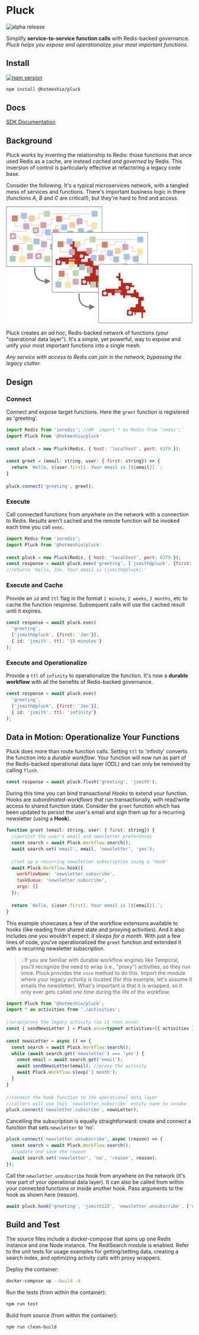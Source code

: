 # Pluck
![alpha release](https://img.shields.io/badge/release-alpha-yellow)

Simplify **service-to-service function calls** with Redis-backed governance. *Pluck helps you expose and operationalize your most important functions.*


## Install
[![npm version](https://badge.fury.io/js/%40hotmeshio%2Fpluck.svg)](https://badge.fury.io/js/%40hotmeshio%2Fpluck)

```sh
npm install @hotmeshio/pluck
```
## Docs
[SDK Documentation](https://hotmeshio.github.io/pluck-typescript/)

## Background
Pluck works by inverting the relationship to Redis: those functions that once used Redis as a cache, are instead *cached and governed* by Redis. This inversion of control is particularly effective at refactoring a legacy code base.

Consider the following. It's a typical microservices network, with a tangled mess of services and functions. There's important business logic in there (functions *A*, *B* and *C* are critical!), but they're hard to find and access.

<img src="./img/operational_data_layer.png" alt="A Tangled Microservices Network with 3 functions buried within" style="max-width:100%;width:600px;">

Pluck creates an *ad hoc*, Redis-backed network of functions (your "operational data layer"). It's a simple, yet powerful, way to expose and unify your most important functions into a single mesh.

*Any service with access to Redis can join in the network, bypassing the legacy clutter.*

## Design
### Connect
Connect and expose target functions. Here the `greet` function is registered as 'greeting'.

```javascript
import Redis from 'ioredis'; //OR `import * as Redis from 'redis';`
import Pluck from '@hotmeshio/pluck'

const pluck = new Pluck(Redis, { host: 'localhost', port: 6379 });

const greet = (email: string, user: { first: string}) => {
  return `Hello, ${user.first}. Your email is [${email}].`;
}

pluck.connect('greeting', greet);
```

### Execute
Call connected functions from anywhere on the network with a connection to Redis. Results aren't cached and the remote function will be invoked each time you call `exec`.

```javascript
import Redis from 'ioredis';
import Pluck from '@hotmeshio/pluck'

const pluck = new Pluck(Redis, { host: 'localhost', port: 6379 });
const response = await pluck.exec('greeting', ['jsmith@pluck', {first: 'Jan'}]);
//returns 'Hello, Jan. Your email is [jsmith@pluck].'
```

### Execute and Cache
Provide an `id` and `ttl` flag in the format `1 minute`, `2 weeks`, `3 months`, etc to cache the function response. Subsequent calls will use the cached result until it expires.

```javascript
const response = await pluck.exec(
  'greeting',
  ['jsmith@pluck', {first: 'Jan'}],
  { id: 'jsmith', ttl: '15 minutes'}
);
```

### Execute and Operationalize
Provide a `ttl` of `infinity` to operationalize the function. It's now a **durable workflow** with all the benefits of Redis-backed governance.

```javascript
const response = await pluck.exec(
  'greeting',
  ['jsmith@pluck', {first: 'Jan'}],
  { id: 'jsmith', ttl: 'infinity'}
);
```

## Data in Motion: Operationalize Your Functions
Pluck does more than route function calls. Setting `ttl` to 'infinity' converts the function into a *durable workflow*. Your function will now run as part of the Redis-backed operational data layer (ODL) and can only be removed by calling `flush`.

```javascript
const response = await pluck.flush('greeting', 'jsmith');
```

During this time you can bind transactional *Hooks* to extend your function. Hooks are *subordinated-workflows* that run transactionally, with read/write access to shared function state. Consider the `greet` function which has been updated to persist the user's email and sign them up for a recurring newsletter (using a **Hook**).

```javascript
function greet (email: string, user: { first: string}) {
  //persist the user's email and newsletter preferences
  const search = await Pluck.Workflow.search();
  await search.set('email', email, 'newsletter', 'yes');

  //set up a recurring newsletter subscription using a 'hook'
  await Pluck.Workflow.hook({
    workflowName: 'newsletter.subscribe',
    taskQueue: 'newsletter.subscribe',
    args: []
  });

  return `Hello, ${user.first}. Your email is [${email}].`;
}
```

This example showcases a few of the workflow extensons available to hooks (like reading from shared state and proxying activities). And it also includes one you wouldn't expect: *it sleeps for a month*. With just a few lines of code, you've operationalized the `greet` function and extended it with a recurring newsletter subscription.

>💡If you are familiar with durable workflow engines like Temporal, you'll recognize the need to wrap (i.e., "proxy") activities, so they run once. Pluck provides the `once` method to do this. Import the module where your legacy activitiy is located (for this example, let's assume it emails the newsletter). What's important is that it is wrapped, so it only ever gets called *one time* during the life of the workflow.

```javascript
import Pluck from '@hotmeshio/pluck';
import * as activities from './activities';

//wrap/proxy the legacy activity (so it runs once)
const { sendNewsLetter } = Pluck.once<typeof activities>({ activities });

const newsLetter = async () => {
  const search = await Pluck.Workflow.search();
  while (await search.get('newsletter') === 'yes') {
    const email = await search.get('email');
    await sendNewsLetter(email); //proxy the activity
    await Pluck.Workflow.sleep('1 month');
  }
}

//connect the hook function to the operational data layer
//callers will use this `newsletter.subscribe` entity name to invoke
pluck.connect('newsletter.subscribe', newsLetter);
```

Cancelling the subscription is equally straightforward: create and connect a function that sets `newsletter` to 'no'.

```javascript
pluck.connect('newsletter.unsubscribe', async (reason) => {
  const search = await Pluck.Workflow.search();
  //update and save the reason
  await search.set('newsletter', 'no', 'reason', reason);
});
```

Call the `newsletter.unsubscribe` hook from anywhere on the network (it's now part of your operational data layer). It can also be called from within your connected functions or inside another hook. Pass arguments to the hook as shown here (reason).

```javascript
await pluck.hook('greeting', 'jsmith123', 'newsletter.unsubscribe', ['user-requested-reason']);
```

## Build and Test
The source files include a docker-compose that spins up one Redis instance and one Node instance. The RediSearch module is enabled. Refer to the unit tests for usage examples for getting/setting data, creating a search index, and optimizing activity calls with proxy wrappers.

Deploy the container:

```bash
docker-compose up --build -d
```

Run the tests (from within the container):

```bash
npm run test
```

Build from source (from within the container):

```bash
npm run clean-build
```

